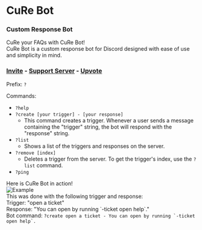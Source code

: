 # CuRe Bot

### **Cu**stom **Re**sponse Bot


CuRe your FAQs with CuRe Bot!  
CuRe Bot is a custom response bot for Discord designed with ease of use and simplicity in mind.  

### [Invite](https://cure.jkm.sh/invite) - [Support Server](https://cure.jkm.sh/server) - [Upvote](https://top.gg/bot/762721168741761075/vote)  

Prefix: `?`  

Commands:
- `?help`
- `?create [your trigger] - [your response]`
  - This command creates a trigger. Whenever a user sends a message containing the "trigger" string, the bot will respond with the "response" string.
- `?list`
  - Shows a list of the triggers and responses on the server.
- `?remove [index]`
  - Deletes a trigger from the server. To get the trigger's index, use the `?list` command.
- `?ping`

Here is CuRe Bot in action!  
![Example](https://doggo.ninja/OQkE4N.gif)  
This was done with the following trigger and response:  
Trigger: "open a ticket"  
Response: "You can open by running \`-ticket open help\`."  
Bot command: ```?create open a ticket - You can open by running `-ticket open help`.```  
